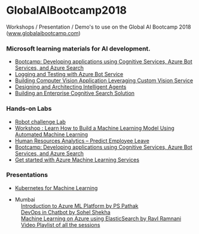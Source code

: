 # GlobalAIBootcamp2018
Workshops / Presentation / Demo's to use on the Global AI Bootcamp 2018 (www.globalaibootcamp.com)

### Microsoft learning materials for AI development.
* [Bootcamp: Developing applications using Cognitive Services, Azure Bot Services, and Azure Search](https://aka.ms/learnai-emergingaidevbootcamp)
* [Logging and Testing with Azure Bot Service](https://azure.github.io/learnAnalytics-AdvancedFeaturesforMicrosoftBotFramework)
* [Building Computer Vision Application Leveraging Custom Vision Service](https://azure.github.io/learnAnalytics-Buildingacomputervisionapplicationusingcustomvisionservice)
* [Designing and Architecting Intelligent Agents](https://azure.github.io/LearnAI-DesigningandArchitectingIntelligentAgents/)
* [Building an Enterprise Cognitive Search Solution](https://azure.github.io/LearnAI-Cognitive-Search/)

### Hands-on Labs
* [Robot challenge Lab](https://aischool.microsoft.com/en-us/intelligent-edge/learning-paths/robot-challenge-lab)
* [Workshop : Learn How to Build a Machine Learning Model Using Automated Machine Learning](automatedml.md)
* [Human Resources Analytics – Predict Employee Leave](http://www.md2c.nl/predict-employee-leave-human-resources-analytics/)
* [Bootcamp: Developing applications using Cognitive Services, Azure Bot Services, and Azure Search](https://aka.ms/learnai-emergingaidevbootcamp)
* [Get started with Azure Machine Learning Services](https://github.com/wmeints/azure-ml-labs)


### Presentations
* [Kubernetes for Machine Learning](https://github.com/hnky/GlobalAIBootcamp2018/raw/master/Global%20AI%20Bootcamp%20Singapore%20-%20Kubernetes%20for%20%20Machine%20Learning.pdf)

* Mumbai  <br>
 &nbsp; &nbsp; [Introduction to Azure ML Platform by PS Pathak](Presentations/Mumbai/MicrosoftAzure_StartGuide_Developers.pdf)  
 &nbsp; &nbsp; [DevOps in Chatbot by Sohel Shekha](Presentations/Mumbai/DevopsInChatbot.pptx)  
 &nbsp; &nbsp; [Machine Learning on Azure using ElasticSearch by RavI Ramnani](Presentations/Mumbai/Elasticsearch_MLOverview.pdf)  <br/>&nbsp; &nbsp; [Video Playlist of all the sessions](https://www.youtube.com/playlist?list=PLjGqwLY5c2r4AJZGYseZ9F1mwZfikxvM1)
